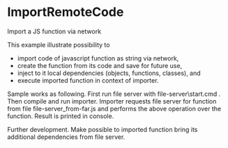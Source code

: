 # ImportRemoteCode
Import a JS function via network

This example illustrate possibility to 

- import code of javascript function as string via network,
- create the function from its code and save for future use,
- inject to it local dependencies (objects, functions, classes), and
- execute imported function in context of importer.

Sample works as following.
First run file server with file-server\start.cmd .
Then compile and run importer.
Importer requests file server for function from file file-server\_from-far.js and performs the above operation over the function.
Result is printed in console.

Further development.
Make possible to imported function bring its additional dependencies from file server. 
